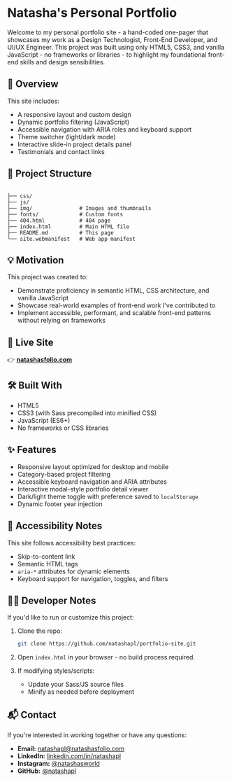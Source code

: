 # Natasha's Personal Portfolio

Welcome to my personal portfolio site - a hand-coded one-pager that showcases my work as a Design Technologist, Front-End Developer, and UI/UX Engineer. This project was built using only HTML5, CSS3, and vanilla JavaScript - no frameworks or libraries - to highlight my foundational front-end skills and design sensibilities.

## 🧠 Overview

This site includes:

- A responsive layout and custom design
- Dynamic portfolio filtering (JavaScript)
- Accessible navigation with ARIA roles and keyboard support
- Theme switcher (light/dark mode)
- Interactive slide-in project details panel
- Testimonials and contact links

## 📂 Project Structure

```

├── css/
├── js/
├── img/               # Images and thumbnails
├── fonts/             # Custom fonts
├── 404.html           # 404 page
├── index.html         # Main HTML file
├── README.md          # This page
└── site.webmanifest   # Web app manifest
```

## 💡 Motivation

This project was created to:

- Demonstrate proficiency in semantic HTML, CSS architecture, and vanilla JavaScript
- Showcase real-world examples of front-end work I've contributed to
- Implement accessible, performant, and scalable front-end patterns without relying on frameworks

## 🔗 Live Site

👉 **[natashasfolio.com](https://www.natashasfolio.com)**

## 🛠 Built With

- HTML5
- CSS3 (with Sass precompiled into minified CSS)
- JavaScript (ES6+)
- No frameworks or CSS libraries

## ✨ Features

- Responsive layout optimized for desktop and mobile
- Category-based project filtering
- Accessible keyboard navigation and ARIA attributes
- Interactive modal-style portfolio detail viewer
- Dark/light theme toggle with preference saved to `localStorage`
- Dynamic footer year injection

## 🧪 Accessibility Notes

This site follows accessibility best practices:

- Skip-to-content link
- Semantic HTML tags
- `aria-*` attributes for dynamic elements
- Keyboard support for navigation, toggles, and filters

## 🧑‍💻 Developer Notes

If you'd like to run or customize this project:

1. Clone the repo:

   ```bash
   git clone https://github.com/natashapl/portfolio-site.git
   ```

2. Open `index.html` in your browser - no build process required.

3. If modifying styles/scripts:
   - Update your Sass/JS source files
   - Minify as needed before deployment

## 📬 Contact

If you're interested in working together or have any questions:

- **Email:** [natashapl@natashasfolio.com](mailto:natashapl@natashasfolio.com)
- **LinkedIn:** [linkedin.com/in/natashapl](https://www.linkedin.com/in/natashapl)
- **Instagram:** [@natashasworld](https://www.instagram.com/natashasworld/)
- **GitHub:** [@natashapl](https://github.com/natashapl)
